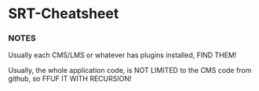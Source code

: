 # SRT-Cheatsheet

### NOTES

Usually each CMS/LMS or whatever has plugins installed, FIND THEM!

Usually, the whole application code, is NOT LIMITED to the CMS code from github, so FFUF IT WITH RECURSION!
